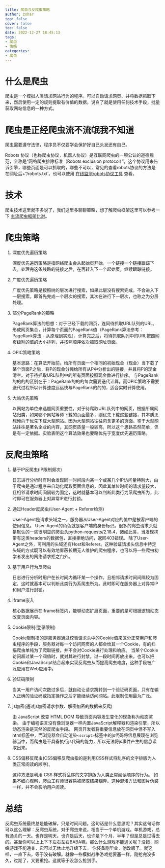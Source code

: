 ```yaml
---
title: 爬虫与反爬虫策略
author: zohar
top: false
cover: false
toc: false
date: 2022-12-27 18:45:13
tags:
- 爬虫
- 策略
categories:
- 爬虫
---
```


# 什么是爬虫
爬虫是一个模拟人类请求网站行为的程序。可以自动请求网页、并将数据抓取下来，然后使用一定的规则提取有价值的数据。说白了就是使用任何技术手段，批量获取网站信息的一种方式。

# 爬虫是正经爬虫流不流氓我不知道

爬虫需要遵守法律，程序员不仅要学会保护好自己头发还有自己。

Robots 协议（也称爬虫协议，机器人协议）是互联网爬虫的一项公认的道德规范，全称是“网络爬虫排除标准（Robots exclusion protocol）”，这个协议用来告诉引擎，哪些页面是可以抓取的，哪些不可以，常见的查看robots协议的方法是在网址后+“/robots.txt’。也可以使用 [在线监测robots协议工具](http://www.wetools.com/robots-tester) 查看。

# 技术
爬虫技术这里就不多说了，我们这里多聊聊策略，想了解爬虫框架这里可以参考一下 [主流爬虫框架比对](http://zohar24.github.io/2022/12/17/爬虫/主流爬虫框架对比/)。



# 爬虫策略

1. 深度优先遍历策略

	深度优先遍历策略是指网络爬虫会从起始页开始，一个链接一个链接跟踪下去，处理完这条线路的链接之后，在再转入下一个起始页，继续跟踪链接。

2. 广度优先遍历策略

	广度优先策略是按照树的层次进行搜索，如果此层没有搜索完成，不会进入下一层搜索。即首先完成一个层次的搜索，其次在进行下一层次，也称之为分层处理。

3. 部分PageRank的策略

	PageRank算法的思想：对于已经下载的网页，连同待抓取URL队列的URL，形成网页集合，计算每个页面的PageRank值（PageRank算法参考：PageRank算法 - 从原理到实现），计算完之后，将待抓取队列中的URL按照网页级别的值的大小排列，并按照顺序依次抓取网址页面。

4. OPIC策略策略

	基本思路：在算法开始前，给所有页面一个相同的初始现金（现金）当下载了某个页面P之后，将P的现金分摊给所有从P中分析出的链接，并且将P的现金清空。对于待抓取URL队列中的所有页面按照现金数进行排序。
与PageRank的的的的区别在于：PageRank的的的每次需要迭代计算，而OPIC策略不需要迭代过程所以计算速度远远快与PageRank的的的，适合实时计算使用。

5. 大站优先策略
	
	以网站为单位来选题网页重要性，对于待爬取URL队列中的网页，根据所属网站归类，如果哪个网站等待下载的页面最多，则优先下载这些链接，其本质思想倾向于优先下载大型网站。因为大型网站往往包含更多的页面。鉴于大型网站往往是著名企业的内容，其网页质量一般较高，所以这个思路虽然简单，但是有一定依据。实验表明这个算法效果也要略优先于宽度优先遍历策略。

# 反爬虫策略

1. 基于IP反爬虫(IP限制频次)

	日志进行分析时有时会发现同一时间段内某一个或某几个IP访问量特别大，由于爬虫是通过程序来自动化爬取页面信息的，因此其单位时间的请求量较大，且相邻请求时间间隔较为固定，这时就基本可以判断此类行为系爬虫所为，此时即可在服务器上对异常IP进行封锁。

2. 通过Header反爬虫(User-Agent + Referer检测)

	User-Agent是请求头域之一，服务器从User-Agent对应的值中是被客户端的使用信息。
	User-Agent的角色就是客户端的身份标识。很多的爬虫请求头就是默认的一些很明显的爬虫头python-requests/2.18.4，诸如此类，当发现携带有这类headers的数据包，直接拒绝访问，返回403错误。
	除了User-Agent之外，可利用的头域还有Host和Referer。这种验证请求头信息中特定头域的方式既可以有效地屏蔽长期无人维护的爬虫程序，也可以将一些爬虫初学者发出的网络请求拒之门外。

3. 基于用户行为反爬虫

	日志进行分析时用户在长时间内循环某一个操作，且相邻请求时间间隔较为固定，这时就基本可以判断此类行为系爬虫所为。此时即可在服务器上对异常IP和用户进行封锁。

4. iframe嵌入

	核心数据展示在iframe标签内，能够动态扩展页面，重要的是可根据逻辑动态改变页面内容。

5. Cookie限制(登录限制)

	Cookie限制指的是服务器通过校验请求头中的Cookie值来区分正常用户和爬虫程序的手段，服务器对每一个访问网页的人都会给其一个Cookie，有的扫描爬虫单纯为了爬取链接，并不会对Cookie进行处理和响应。
	当某个Cookie访问超过某一个阀值时，就对其进行封禁，过一段时间再放出来。也可以把Cookie和JavaScript结合起来实现反爬虫从而提高爬虫难度，这种手段被广泛应用在Web应用中。

6. 验证码限制

	当某一用户访问次数过多后，就自动让请求跳转到一个验证码页面，只有在输入正确的验证码或指定操作之后才能继续访问网站。此限制使用最为广泛。

7. js加密(通过js加密请求参数、解密加密的数据来反爬)

	由 JavaScript 改变 HTML DOM 导致页面内容发生变化的现象称为动态渲染。
	由于编程语言没有像浏览器一样内置JavaScript解释器和渲染引擎，所以动态渲染是天然的反爬虫手段。
	网页开发者将重要信息放在网页中但不写入html标签中，而浏览器会自动渲染`<script>`标签中的js代码将信息展现在浏览器当中，而爬虫是不具备执行js代码的能力，所以无法将js事件产生的信息读取出来。

8. CSS偏移反爬虫(CSS偏移反爬虫指的是利用CSS样式将乱序的文字排版为人类正常阅读的顺序)。

	这种方法是利用 CSS 样式将乱序的文字排版为人类正常阅读顺序的行为。
	如果不细心观察，爬虫工程师很容易被爬取结果糊弄。这种混淆方法和图片伪装一样，并不会影响用户阅读。

# 总结

反爬虫系统最终总是能破解，只是时间问题。这句话是什么意思呢？其实这句话你可以这么理解：反爬虫系统，对于爬虫来说，相当于一个单机游戏。单机游戏，总有通关的一天。也许是明天，也许是后天，也许是下个月、半年？但是总是过得去的。甚至你可以上上下下左右左右BABA嘛。那么什么游戏不能通关呢？没错，网络游戏不能通关，它可以无休止地升级下去。
你装备刚毕业，他改版了。就这样，一直下去，等于没有破解。就像一些模拟战争游戏抢要塞一样，刚抢完没多久，过期了，又要重抢。这就等于没怎么抢到手。